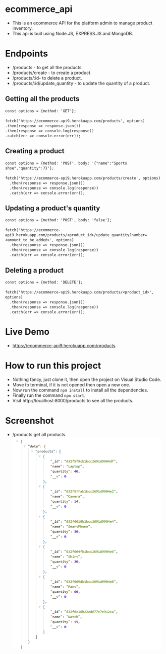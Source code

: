 # ecommerce_api
- This is an ecommerce API for the platform admin to manage product inventory.
- This api is buit using Node.JS, EXPRESS.JS and MongoDB.

# Endpoints
- /products - to get all the products.
- /products/create - to create a product.
- /products/:id- to delete a product.
- /products/:id/update_quantity - to update the quantity of a product.

## Getting all the products
  ```
  const options = {method: 'GET'};

  fetch('https://ecommerce-api9.herokuapp.com/products', options)
  .then(response => response.json())
  .then(response => console.log(response))
  .catch(err => console.error(err));
  ```
## Creating a product
```
const options = {method: 'POST', body: '{"name":"Sports shoe","quantity":7}'};

fetch('https://ecommerce-api9.herokuapp.com/products/create', options)
  .then(response => response.json())
  .then(response => console.log(response))
  .catch(err => console.error(err));
```

## Updating a product's quantity
```
const options = {method: 'POST', body: 'false'};

fetch('https://ecommerce-api9.herokuapp.com/products/<product_id>/update_quantity?number=<amount_to_be_added>', options)
  .then(response => response.json())
  .then(response => console.log(response))
  .catch(err => console.error(err));
```

## Deleting a product
```
const options = {method: 'DELETE'};

fetch('https://ecommerce-api9.herokuapp.com/products/<product_id>', options)
  .then(response => response.json())
  .then(response => console.log(response))
  .catch(err => console.error(err));
```

# Live Demo
- https://ecommerce-api9.herokuapp.com/products

# How to run this project
- Nothing fancy, just clone it, then open the project on Visual Studio Code.
- Move to terminal, if it is not opened then open a new one.
- Now run the command `npm install` to install all the dependencies.
- Finally run the command `npm start`.
- Visit http://localhost:8000/products to see all the products.

# Screenshot
- /products get all products
  ![All Products](images/json.png)
